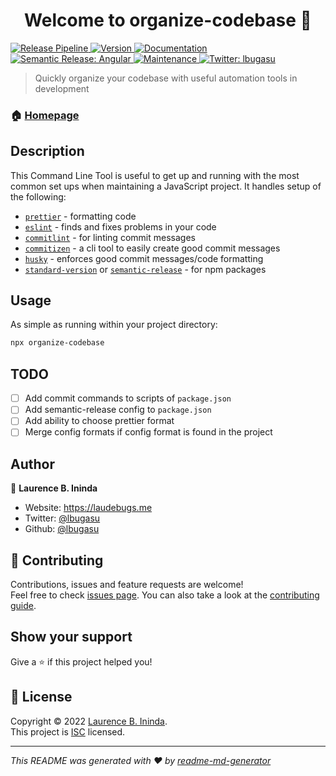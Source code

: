 <h1 align="center">Welcome to organize-codebase 👋</h1>

<p>
  <a href="https://github.com/lbugasu/organize-codebase/actions/workflows/release.yml" target="_blank">
    <img alt="Release Pipeline" src="https://github.com/lbugasu/organize-codebase/actions/workflows/release.yml/badge.svg">
  </a>
  <a href="https://www.npmjs.com/package/organize-codebase" target="_blank">
    <img alt="Version" src="https://img.shields.io/npm/v/organize-codebase.svg">
  </a>
  <a href="https://github.com/lbugasu/organize-codebase#readme" target="_blank">
    <img alt="Documentation" src="https://img.shields.io/badge/documentation-yes-brightgreen.svg" />
  </a>
  <a href="https://github.com/semantic-release/semantic-release" target="_blank">
    <img alt="Semantic Release: Angular" src="https://img.shields.io/badge/semantic--release-angular-e10079?logo=semantic-release" />
  </a>
  <a href="https://github.com/lbugasu/organize-codebase/graphs/commit-activity" target="_blank">
    <img alt="Maintenance" src="https://img.shields.io/badge/Maintained%3F-yes-green.svg" />
  </a>
  <a href="https://twitter.com/lbugasu" target="_blank">
    <img alt="Twitter: lbugasu" src="https://img.shields.io/twitter/follow/lbugasu.svg?style=social" />
  </a>
</p>

> Quickly organize your codebase with useful automation tools in development

### 🏠 [Homepage](https://github.com/lbugasu/organize-codebase)

## Description
This Command Line Tool is useful to get up and running with the most common set ups when maintaining a JavaScript project. It handles setup of the following: 
- [`prettier`](https://prettier.io/) - formatting code
- [`eslint`](https://eslint.org/) - finds and fixes problems in your code
- [`commitlint`](https://commitlint.js.org/#/) - for linting commit messages
- [`commitizen`](http://commitizen.github.io/cz-cli/) - a cli tool to easily create good commit messages
- [`husky`](https://typicode.github.io/husky/#/) - enforces good commit messages/code formatting
- [`standard-version`](https://github.com/conventional-changelog/standard-version) or [`semantic-release`](https://semantic-release.gitbook.io/semantic-release/) - for npm packages


## Usage
As simple as running within your project directory:

```sh
npx organize-codebase
```

## TODO
- [ ] Add commit commands to scripts of `package.json`
- [ ] Add semantic-release config to `package.json`
- [ ] Add ability to choose prettier format
- [ ] Merge config formats if config format is found in the project

## Author

👤 **Laurence B. Ininda**

* Website: https://laudebugs.me
* Twitter: [@lbugasu](https://twitter.com/lbugasu)
* Github: [@lbugasu](https://github.com/lbugasu)

## 🤝 Contributing

Contributions, issues and feature requests are welcome!<br />Feel free to check [issues page](https://github.com/lbugasu/organize-codebase/issues). You can also take a look at the [contributing guide](https://github.com/lbugasu/organize-codebase/blob/master/CONTRIBUTING.md).

## Show your support

Give a ⭐️ if this project helped you!

## 📝 License

Copyright © 2022 [Laurence B. Ininda](https://github.com/lbugasu).<br />
This project is [ISC](https://github.com/lbugasu/organize-codebase/blob/master/LICENSE) licensed.

***
_This README was generated with ❤️ by [readme-md-generator](https://github.com/kefranabg/readme-md-generator)_
